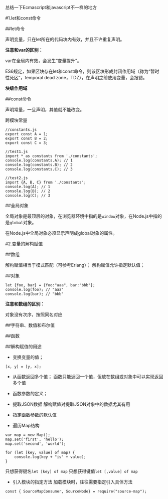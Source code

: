总结一下Ecmascript和javascript不一样的地方

#1.let和const命令

##let命令

声明变量，只在let所在的代码块内有效，并且不许重复声明。

**注意和var的区别：**

var在全局内有效，会发生“变量提升”。

ES6规定，如果区块存在let和const命令，则该区块形成封闭作用域（称为“暂时性死区”，temporal dead zone，TDZ），在声明之前使用变量，会报错。

**块级作用域**

##const命令

声明常量，一旦声明，其值就不能改变。

跨模块常量

```
//constants.js
export const A = 1;
export const B = 2;
export const C = 3;

//test1.js
import * as constants from './constants';
console.log(constants.A); // 1
console.log(constants.B); // 2
console.log(constants.C); // 3

//test2.js
import {A, B, C} from './constants';
console.log(A); // 1
console.log(B); // 2
console.log(C); // 3
```

##全局对象

全局对象是最顶层的对象，在浏览器环境中指的是`window`对象，在Node.js中指的是`global`对象。

在Node.js中全局对象必须显示声明成global对象的属性。

#2.变量的解构赋值

##数组

解构赋值相当于模式匹配（可参考Erlang）；
解构赋值允许指定默认值；

##对象

```
let {foo, bar} = {foo:"aaa", bar:"bbb"};
console.log(foo); // "aaa"
console.log(bar); // "bbb"
```

**注意和数组的区别：**

对象没有次序，按照同名对应

##字符串、数值和布尔值

##函数

##解构赋值的用途

* 变换变量的值；
```
[x, y] = [y, x];
```

* 从函数返回多个值；
函数只能返回一个值，但放在数组或对象中可以实现返回多个值

* 函数参数的定义；

* 提取JSON数据
解构赋值对提取JSON对象中的数据尤其有用

* 指定函数参数的默认值

* 遍历Map结构
```
var map = new Map();
map.set('first', 'hello');
map.set('second', 'world');

for (let [key, value] of map) {
    console.log(key + "is" + value);
}
```
只想获得键名`let [key] of map`
只想获得键值`let [,value] of map`

* 引入模块的指定方法
加载模块时，往往需要指定引入具体方法
```
const { SourceMapConsumer, SourceNode} = require("source-map");
```
